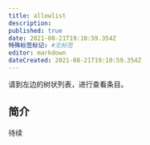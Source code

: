 ```yaml
---
title: allowlist
description: 
published: true
date: 2021-08-21T19:10:59.354Z
特殊标签标记: #无标签
editor: markdown
dateCreated: 2021-08-21T19:10:59.354Z
---
```


请到左边的树状列表，进行查看条目。

## 简介

待续
